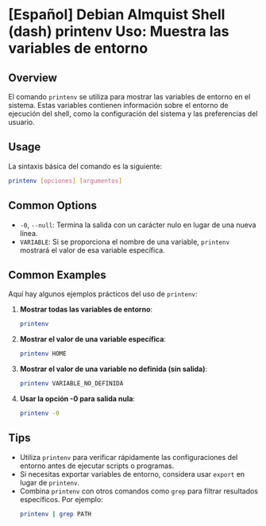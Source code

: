 # [Español] Debian Almquist Shell (dash) printenv Uso: Muestra las variables de entorno

## Overview
El comando `printenv` se utiliza para mostrar las variables de entorno en el sistema. Estas variables contienen información sobre el entorno de ejecución del shell, como la configuración del sistema y las preferencias del usuario.

## Usage
La sintaxis básica del comando es la siguiente:

```bash
printenv [opciones] [argumentos]
```

## Common Options
- `-0`, `--null`: Termina la salida con un carácter nulo en lugar de una nueva línea.
- `VARIABLE`: Si se proporciona el nombre de una variable, `printenv` mostrará el valor de esa variable específica.

## Common Examples
Aquí hay algunos ejemplos prácticos del uso de `printenv`:

1. **Mostrar todas las variables de entorno**:
   ```bash
   printenv
   ```

2. **Mostrar el valor de una variable específica**:
   ```bash
   printenv HOME
   ```

3. **Mostrar el valor de una variable no definida (sin salida)**:
   ```bash
   printenv VARIABLE_NO_DEFINIDA
   ```

4. **Usar la opción -0 para salida nula**:
   ```bash
   printenv -0
   ```

## Tips
- Utiliza `printenv` para verificar rápidamente las configuraciones del entorno antes de ejecutar scripts o programas.
- Si necesitas exportar variables de entorno, considera usar `export` en lugar de `printenv`.
- Combina `printenv` con otros comandos como `grep` para filtrar resultados específicos. Por ejemplo:
  ```bash
  printenv | grep PATH
  ```